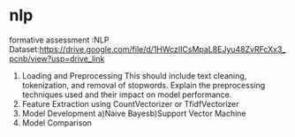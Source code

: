 # nlp
formative assessment :NLP
Dataset:https://drive.google.com/file/d/1HWczIICsMpaL8EJyu48ZvRFcXx3_pcnb/view?usp=drive_link
1. Loading and Preprocessing
 This should include text cleaning, tokenization, and removal of stopwords. Explain the preprocessing techniques used and their impact on model performance.
2. Feature Extraction
  using CountVectorizer or TfidfVectorizer
3. Model Development
  a)Naive Bayesb)Support Vector Machine
4. Model Comparison
